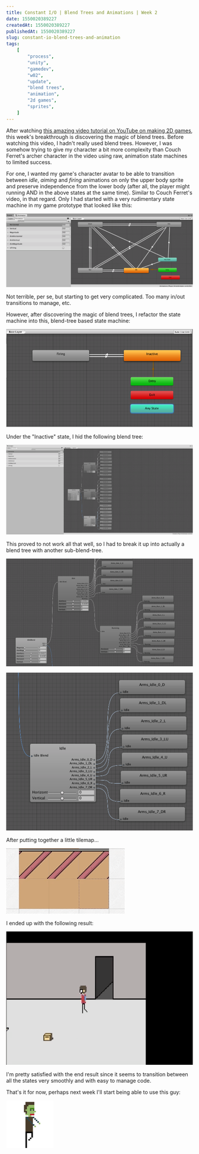 ```yaml
---
title: Constant I/O | Blend Trees and Animations | Week 2
date: 1550020389227
createdAt: 1550020389227
publishedAt: 1550020389227
slug: constant-io-blend-trees-and-animation
tags:
    [
        "process",
        "unity",
        "gamedev",
        "w02",
        "update",
        "blend trees",
        "animation",
        "2d games",
        "sprites",
    ]
---
```


After watching [this amazing video tutorial on YouTube on making 2D games](https://www.youtube.com/watch?v=rycsXRO6rpI&list=PLM83Z6G5iM3mnAd3MVJeZh7b7ilHd73V5&index=1), this week's breakthrough is discovering the magic of blend trees. Before watching this video, I hadn't really used blend trees. However, I was somehow trying to give my character a bit more complexity than Couch Ferret's archer character in the video using raw, animation state machines to limited success.

For one, I wanted my game's character avatar to be able to transition between _idle_, _aiming_ and _firing_ animations on only the upper body sprite and preserve independence from the lower body (after all, the player might running AND in the above states at the same time). Similar to Couch Ferret's video, in that regard. Only I had started with a very rudimentary state machine in my game prototype that looked like this:

![](./state_machine.png)

Not terrible, per se, but starting to get very complicated. Too many in/out transitions to manage, etc.

However, after discovering the magic of blend trees, I refactor the state machine into this, blend-tree based state machine:

![](./better_state_machine.png)

Under the "Inactive" state, I hid the following blend tree:

![](./blend_tree1.png)

This proved to not work all that well, so I had to break it up into actually a blend tree with another sub-blend-tree.

![](./better_blend_tree.png)

![](./better_blend_tree2.png)

After putting together a little tilemap...

![](./tilemapping.gif)

I ended up with the following result:

![](./aiming.gif)

I'm pretty satisfied with the end result since it seems to transition between all the states very smoothly and with easy to manage code.

That's it for now, perhaps next week I'll start being able to use this guy:

![](./zombie_avatar.gif)
